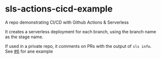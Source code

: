 # sls-actions-cicd-example
A repo demonstrating CI/CD with Github Actions &amp; Serverless

It creates a serverless deployment for each branch, using the branch name as the stage name.

If used in a private repo, it comments on PRs with the output of `sls info`.
See [#6](https://github.com/dschep/sls-actions-cicd-example/pull/6) for ane example
